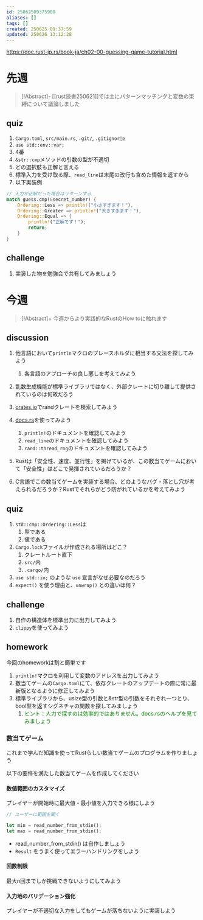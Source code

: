 ```yaml
---
id: 25062509375908
aliases: []
tags: []
created: 250625 09:37:59
updated: 250626 13:12:28
---
```


https://doc.rust-jp.rs/book-ja/ch02-00-guessing-game-tutorial.html

# 先週

>[!Abstract]-
>[[rust読書250621]]では主にパターンマッチングと変数の束縛について議論しました

## quiz

1. `Cargo.toml`, `src/main.rs`, `.git/`, `.gitignore`
2. `use std::env::var;`
3. 4番
4. `&str::cmp`メソッドの引数の型が不適切
5. どの選択肢も正解と言える
6. 標準入力を受け取る際、`read_line`は末尾の改行も含めた情報を返すから
7. 以下実装例
```rust
// 入力が正解だった場合はリターンする
match guess.cmp(&secret_number) {
	Ordering::Less => println!("小さすぎます！"),
	Ordering::Greater => println!("大きすぎます！"),
	Ordering::Equal => {
		println!("正解です！");
		return;
	}
}
```

## challenge

1. 実装した物を勉強会で共有してみましょう

# 今週

>[!Abstract]+
>今週からより実践的なRustのHow toに触れます

## discussion

1. 他言語において`println`マクロのプレースホルダに相当する文法を探してみよう
	1. 各言語のアプローチの良し悪しを考えてみよう

2. 乱数生成機能が標準ライブラリではなく、外部クレートに切り離して提供されているのは何故だろう

3. [crates.io](https://crates.io/)でrandクレートを検索してみよう

4. [docs.rs](https://docs.rs/)を使ってみよう
	1. `println!`のドキュメントを確認してみよう
	2. `read_line`のドキュメントを確認してみよう
	3. `rand::thread_rng`のドキュメントを確認してみよう

5. Rustは「安全性、速度、並行性」を掲げているが、この数当てゲームにおいて「安全性」はどこで発揮されているだろうか？

6. C言語でこの数当てゲームを実装する場合、どのようなバグ・落とし穴が考えられるだろうか？Rustでそれらがどう防がれているかを考えてみよう

## quiz

1. `std::cmp::Ordering::Less`は
	1. 型である
	2. 値である
2. `Cargo.lock`ファイルが作成される場所はどこ？
	1. クレートルート直下
	2. `src/`内
	3. `.cargo/`内
3. `use std::io;` のような `use` 宣言がなぜ必要なのだろう
4. `expect()` を使う理由と、`unwrap()` との違いは何？

## challenge

1. 自作の構造体を標準出力に出力してみよう
2. `clippy`を使ってみよう

## homework

今回のhomeworkは割と簡単です

1. `println!`マクロを利用して変数のアドレスを出力してみよう
2. 数当てゲームの`Cargo.toml`にて、依存クレートのアップデートの際に常に最新版となるように修正してみよう
3. 標準ライブラリから、usize型の引数と&str型の引数をそれぞれ一つとり、bool型を返すシグネチャの関数を探してみましょう
	1. <span style="color:green;">ヒント：人力で探すのは効率的ではありません。docs.rsのヘルプを見てみましょう</span>

### 数当てゲーム

これまで学んだ知識を使ってRustらしい数当てゲームのプログラムを作りましょう

以下の要件を満たした数当てゲームを作成してください

#### 数値範囲のカスタマイズ
プレイヤーが開始時に最大値・最小値を入力できる様にしよう

```rust
// ユーザーに範囲を聞く

let min = read_number_from_stdin();
let max = read_number_from_stdin();
```

- read_number_from_stdin() は自作しましょう
- `Result` をうまく使ってエラーハンドリングをしよう

#### 回数制限

最大n回までしか挑戦できないようにしてみよう

#### 入力地のバリデーション強化

プレイヤーが不適切な入力をしてもゲームが落ちないように実装しよう